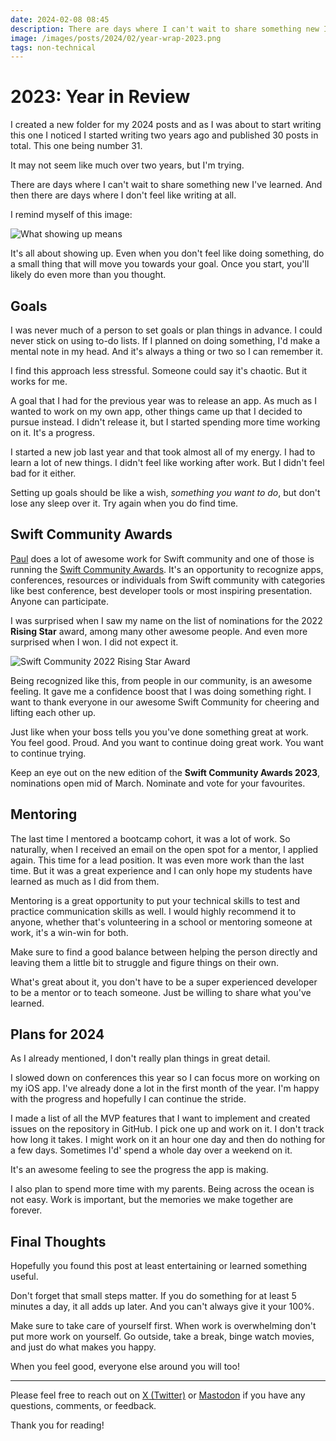 ```yaml
---
date: 2024-02-08 08:45
description: There are days where I can't wait to share something new I've learned. And then there are days where I don't feel like writing at all. Small steps matter. You can't always give it your 100%. Take care of yourself first.
image: /images/posts/2024/02/year-wrap-2023.png
tags: non-technical
---
```


# 2023: Year in Review

I created a new folder for my 2024 posts and as I was about to start writing this one I noticed I started writing two years ago and published 30 posts in total. This one being number 31. 

It may not seem like much over two years, but I'm trying.

There are days where I can't wait to share something new I've learned. And then there are days where I don't feel like writing at all. 

I remind myself of this image:

![What showing up means](https://www.danijelavrzan.com/images/posts/2024/02/year-wrap-2023-01.png "What showing up means")

It's all about showing up. Even when you don't feel like doing something, do a small thing that will move you towards your goal. Once you start, you'll likely do even more than you thought. 

## Goals

I was never much of a person to set goals or plan things in advance. I could never stick on using to-do lists. If I planned on doing something, I'd make a mental note in my head. And it's always a thing or two so I can remember it.

I find this approach less stressful. Someone could say it's chaotic. But it works for me.

A goal that I had for the previous year was to release an app. As much as I wanted to work on my own app, other things came up that I decided to pursue instead. I didn't release it, but I started spending more time working on it. It's a progress.

I started a new job last year and that took almost all of my energy. I had to learn a lot of new things. I didn't feel like working after work. But I didn't feel bad for it either. 

Setting up goals should be like a wish, *something you want to do*, but don't lose any sleep over it. Try again when you do find time. 

## Swift Community Awards

[Paul](https://twitter.com/twostraws) does a lot of awesome work for Swift community and one of those is running the [Swift Community Awards](https://www.hackingwithswift.com/awards). It's an opportunity to recognize apps, conferences, resources or individuals from Swift community with categories like best conference, best developer tools or most inspiring presentation. Anyone can participate.

I was surprised when I saw my name on the list of nominations for the 2022 **Rising Star** award, among many other awesome people. And even more surprised when I won. I did not expect it.

![Swift Community 2022 Rising Star Award](https://www.danijelavrzan.com/images/posts/2024/02/year-wrap-2023-02.png "Swift Community 2022 Rising Star Award")

Being recognized like this, from people in our community, is an awesome feeling. It gave me a confidence boost that I was doing something right. I want to thank everyone in our awesome Swift Community for cheering and lifting each other up.

Just like when your boss tells you you've done something great at work. You feel good. Proud. And you want to continue doing great work. You want to continue trying.

Keep an eye out on the new edition of the **Swift Community Awards 2023**, nominations open mid of March. Nominate and vote for your favourites.

## Mentoring

The last time I mentored a bootcamp cohort, it was a lot of work. So naturally, when I received an email on the open spot for a mentor, I applied again. This time for a lead position. It was even more work than the last time. But it was a great experience and I can only hope my students have learned as much as I did from them.

Mentoring is a great opportunity to put your technical skills to test and practice communication skills as well. I would highly recommend it to anyone, whether that's volunteering in a school or mentoring someone at work, it's a win-win for both. 

Make sure to find a good balance between helping the person directly and leaving them a little bit to struggle and figure things on their own.

What's great about it, you don't have to be a super experienced developer to be a mentor or to teach someone. Just be willing to share what you've learned.

## Plans for 2024

As I already mentioned, I don't really plan things in great detail. 

I slowed down on conferences this year so I can focus more on working on my iOS app. I've already done a lot in the first month of the year. I'm happy with the progress and hopefully I can continue the stride.

I made a list of all the MVP features that I want to implement and created issues on the repository in GitHub. I pick one up and work on it. I don't track how long it takes. I might work on it an hour one day and then do nothing for a few days. Sometimes I'd' spend a whole day over a weekend on it. 

It's an awesome feeling to see the progress the app is making.

I also plan to spend more time with my parents. Being across the ocean is not easy. Work is important, but the memories we make together are forever.

## Final Thoughts

Hopefully you found this post at least entertaining or learned something useful. 

Don't forget that small steps matter. If you do something for at least 5 minutes a day, it all adds up later. And you can't always give it your 100%.

Make sure to take care of yourself first. When work is overwhelming don't put more work on yourself. Go outside, take a break, binge watch movies, and just do what makes you happy. 

When you feel good, everyone else around you will too!

***

Please feel free to reach out on [X (Twitter)](https://twitter.com/dvrzan) or [Mastodon](https://iosdev.space/@dvrzan) if you have any questions, comments, or feedback.

Thank you for reading!
